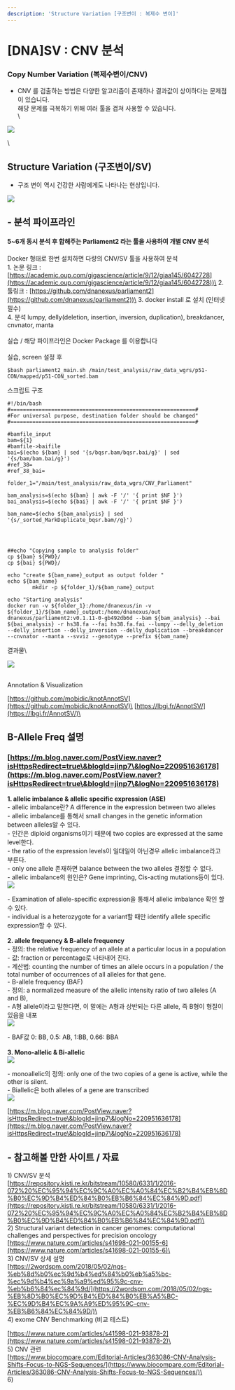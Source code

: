```yaml
---
description: 'Structure Variation [구조변이 : 복제수 변이]'
---
```


# \[DNA]SV : CNV 분석

### Copy Number Variation (복제수변이/CNV)

* CNV 를 검출하는 방법은 다양한 알고리즘이 존재하나 결과값이 상이하다는 문제점이 있습니다. \
  해당 문제를 극복하기 위해 여러 툴을 겹쳐 사용할 수 있습니다.\
  \


![](<../../.gitbook/assets/image (73).png>)

\


## Structure Variation (구조변이/SV)

* 구조 변이 역시 건강한 사람에게도 나타나는 현상입니다.



![](<../../.gitbook/assets/image (72).png>)



## - 분석 파이프라인

#### 5\~6개 동시 분석 후 합해주는 Parliament2 라는 툴을 사용하여 개별 CNV 분석

Docker 형태로 한번 설치하면 다량의 CNV/SV 툴을 사용하여 분석 \
1\. 논문 링크 : [https://academic.oup.com/gigascience/article/9/12/giaa145/6042728](https://academic.oup.com/gigascience/article/9/12/giaa145/6042728))\
2\. 툴링크 : [https://github.com/dnanexus/parliament2](https://github.com/dnanexus/parliament2))\
3\. docker install 로 설치 (인터넷 필수)\
4\. 분석 lumpy, delly(deletion, insertion, inversion, duplication), breakdancer, cnvnator, manta\
\
실습 / 해당 파이프라인은 Docker Package 를 이용합니다\
\
실습, screen 설정 후

```
$bash parliament2_main.sh /main/test_analysis/raw_data_wgrs/p51-CON/mapped/p51-CON_sorted.bam
```

스크립트 구조

```
#!/bin/bash
#===========================================================#
#For universal purpose, destination folder should be changed"
#===========================================================#

#bamfile_input
bam=${1}
#bamfile->baifile
bai=$(echo ${bam} | sed '{s/bqsr.bam/bqsr.bai/g}' | sed '{s/bam/bam.bai/g}')
#ref_38=
#ref_38_bai=

folder_1="/main/test_analysis/raw_data_wgrs/CNV_Parliament"

bam_analysis=$(echo ${bam} | awk -F '/' '{ print $NF }')
bai_analysis=$(echo ${bai} | awk -F '/' '{ print $NF }')

bam_name=$(echo ${bam_analysis} | sed '{s/_sorted_MarkDuplicate_bqsr.bam//g}')




##echo "Copying sample to analysis folder"
cp ${bam} ${PWD}/
cp ${bai} ${PWD}/

echo "create ${bam_name}_output as output folder "
echo ${bam_name}
        mkdir -p ${folder_1}/${bam_name}_output

echo "Starting analysis"
docker run -v ${folder_1}:/home/dnanexus/in -v ${folder_1}/${bam_name}_output:/home/dnanexus/out dnanexus/parliament2:v0.1.11-0-gb492db6d --bam ${bam_analysis} --bai ${bai_analysis} -r hs38.fa --fai hs38.fa.fai --lumpy --delly_deletion --delly_insertion --delly_inversion --delly_duplication --breakdancer --cnvnator --manta --svviz --genotype --prefix ${bam_name}

```

결과물\


![](<../../.gitbook/assets/image (91).png>)

\
Annotation & Visualization

[https://github.com/mobidic/knotAnnotSV](https://github.com/mobidic/knotAnnotSV)\
[https://lbgi.fr/AnnotSV/](https://lbgi.fr/AnnotSV/)\


## B-Allele Freq 설명&#x20;

### [https://m.blog.naver.com/PostView.naver?isHttpsRedirect=true\&blogId=jinp7\&logNo=220951636178](https://m.blog.naver.com/PostView.naver?isHttpsRedirect=true\&blogId=jinp7\&logNo=220951636178)

**1. allelic imbalance & allelic specific expression (ASE)**\
\- allelic imbalance란? A difference in the expression between two alleles\
\- allelic imbalance를 통해서 small changes in the genetic information between alleles알 수 있다. \
\- 인간은 diploid organisms이기 때문에 two copies are expressed at the same level한다.\
\- the ratio of the expression levels이 일대일이 아닌경우 allelic imbalance라고 부른다.\
\- only one allele 존재하면 balance between the two alleles 결정할 수 없다.\
\- allelic imbalance의 원인은? Gene imprinting, Cis-acting mutations등이 있다. \
![](https://mblogthumb-phinf.pstatic.net/MjAxNzAzMDZfMjY5/MDAxNDg4ODAzOTQyMjAx.QW2u0ZlbNbI8kEenCMQFMkXGr8-B6eKo-pmY70-RkU8g.suRqnJs7Rm9R0r8dPBtqBG5KbQQzz\_PRO7bBwChjapkg.PNG.jinp7/allelicimblance.png?type=w800)

\- Examination of allele-specific expression을 통해서 allelic imbalance 확인 할 수 있다. \
\- individual is a heterozygote for a variant할 때만 identify allele specific expression할 수 있다.\
\
**2. allele frequency & B-allele frequency**\
\- 정의:  the relative frequency of an allele at a particular locus in a population\
\- 값: fraction or percentage로 나타내어 진다.\
\- 계산법: counting the number of times an allele occurs in a population / the total number of occurrences of all alleles for that gene.\
\- B-allele frequency (BAF)\
\- 정의: a normalized measure of the allelic intensity ratio of two alleles (A and B), \
\- A형 allele이라고 말한다면, 이 말에는 A형과 상반되는 다른 allele, 즉 B형이 형질이 있음을 내포\
![](https://mblogthumb-phinf.pstatic.net/MjAxNzAzMDZfMjcg/MDAxNDg4ODA0NTIxNTg0.JqUoXuMr17h8ZKeoOEcuyhgX2sVQOCro20JF5lmi\_rYg.2l4Mt1gKvBnwxB0Ia\_hWtSmNlXWjQFb2jVHHd6VIxjYg.PNG.jinp7/monobi2.png?type=w800)

\- BAF값 0: BB, 0.5: AB, 1:BB, 0.66: BBA\
\
**3. Mono-allelic & Bi-allelic**\
![](https://mblogthumb-phinf.pstatic.net/MjAxNzAzMDZfMjQ1/MDAxNDg4ODA0MDA0MDcy.TnJdK1bMq1XcjcFxFfFZ8ghvdTQtq4epj5\_lYfGTsZUg.6mGFAcHNCYn0obspXVUuawosXdlXf-FopuESY5CyMTgg.PNG.jinp7/monobi.png?type=w800)

\- monoallelic의 정의: only one of the two copies of a gene is active, while the other is silent. \
\- Biallelic은 both alleles of a gene are transcribed\
![](https://mblogthumb-phinf.pstatic.net/MjAxNzAzMDZfMjMy/MDAxNDg4ODA0MDIwMjg1.U\_rcij90eTDdNV8JMHaBFt5hvBCwWq9gDF7TgpPyMz4g.YVeh0Q2YMUSO24XQ0KWyFwX09gx1jlaRpcHheP9\_sokg.PNG.jinp7/biallelicmonoallelic.png?type=w800)

[https://m.blog.naver.com/PostView.naver?isHttpsRedirect=true\&blogId=jinp7\&logNo=220951636178](https://m.blog.naver.com/PostView.naver?isHttpsRedirect=true\&blogId=jinp7\&logNo=220951636178)

## - 참고해볼 만한 사이트 /  자료

1\) CNV/SV 분석\
[https://repository.kisti.re.kr/bitstream/10580/6331/1/2016-072%20%EC%95%94%EC%9C%A0%EC%A0%84%EC%B2%B4%EB%8D%B0%EC%9D%B4%ED%84%B0%EB%B6%84%EC%84%9D.pdf](https://repository.kisti.re.kr/bitstream/10580/6331/1/2016-072%20%EC%95%94%EC%9C%A0%EC%A0%84%EC%B2%B4%EB%8D%B0%EC%9D%B4%ED%84%B0%EB%B6%84%EC%84%9D.pdf)\
\
2\) Structural variant detection in cancer genomes: computational challenges and perspectives for precision oncology\
[https://www.nature.com/articles/s41698-021-00155-6](https://www.nature.com/articles/s41698-021-00155-6)\
\
3\) CNV/SV 상세 설명 \
[https://2wordspm.com/2018/05/02/ngs-%eb%8d%b0%ec%9d%b4%ed%84%b0%eb%a5%bc-%ec%9d%b4%ec%9a%a9%ed%95%9c-cnv-%eb%b6%84%ec%84%9d/](https://2wordspm.com/2018/05/02/ngs-%EB%8D%B0%EC%9D%B4%ED%84%B0%EB%A5%BC-%EC%9D%B4%EC%9A%A9%ED%95%9C-cnv-%EB%B6%84%EC%84%9D/)\
\
4\) exome CNV Benchmarking (비교 테스트)

[https://www.nature.com/articles/s41598-021-93878-2](https://www.nature.com/articles/s41598-021-93878-2)\
\
5\) CNV 관련\
[https://www.biocompare.com/Editorial-Articles/363086-CNV-Analysis-Shifts-Focus-to-NGS-Sequences/](https://www.biocompare.com/Editorial-Articles/363086-CNV-Analysis-Shifts-Focus-to-NGS-Sequences/)\
\
6\)&#x20;
